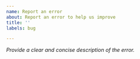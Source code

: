 ```yaml
---
name: Report an error
about: Report an error to help us improve
title: ''
labels: bug

---
```


*Provide a clear and concise description of the error.*
